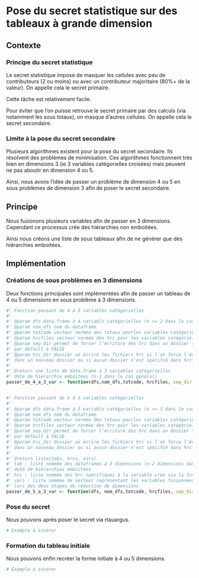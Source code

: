# Pose du secret statistique sur des tableaux à grande dimension

## Contexte 

### Principe du secret statistique

Le secret statistique impose de masquer les cellules avec peu de contributeurs (2 ou moins) ou avec un contributeur majoritaire (80%+ de la valeur). On appelle cela le secret primaire.

Cette tâche est relativement facile.

Pour éviter que l’on puisse retrouve le secret primaire par des calculs (via notamment les sous totaux), on masque d’autres cellules. On appelle cela le secret secondaire.


### Limite à la pose du secret secondaire

Plusieurs algorithmes existent pour la pose du secret secondaire. Ils résolvent des problèmes de minimisation. Ces algorithmes fonctionnent très bien en dimensions 3 (ie 3 variables catégorielles croisées) mais peuvent ne pas aboutir en dimension 4 ou 5.


Ainsi, nous avons l’idée de passer un problème de dimension 4 ou 5 en sous problèmes de dimension 3 afin de poser le secret secondaire. 

## Principe

Nous fusionons plusieurs variables afin de passer en 3 dimensions. Cependant ce processus crée des hiérarchies non emboitées.

Ainsi nous créons une liste de sous tableaux afin de ne générer que des hiérarchies emboitées.

## Implémentation

### Créations de sous problèmes en 3 dimensions

Deux fonctions principales sont implémentées afin de passer un tableau de 4 ou 5 dimensions en sous problème à 3 dimensions.

```R
#' Fonction passant de 4 à 3 variables catégorielles
#'
#' @param dfs data.frame à 4 variabls catégorielles (n >= 2 dans le cas général)
#' @param nom_dfs nom du dataframe
#' @param totcode vecteur normée des totaux pourles variables catégorielles
#' @param hrcfiles vecteur normée des hrc pour les variables catégorielles hierarchiques
#' @param sep_dir permet de forcer l'écriture des hrc dans un dossier séparé
#' par défault à FALSE
#' @param hrc_dir dossier où écrire les fichiers hrc si l'on force l'écriture
#' dans un nouveau dossier ou si aucun dossier n'est spécifié dans hrcfiles
#'
#' @return une liste de data.frame à 3 variables catégorielles
#' doté de hierarchie emboitées (n-1 dans le cas général)
passer_de_4_a_3_var <- function(dfs,nom_dfs,totcode, hrcfiles, sep_dir = FALSE, hrc_dir = "hrc_alt")


#' Fonction passant de 5 à 3 variables catégorielles
#'
#' @param dfs data.frame à 5 variabls catégorielles (n >= 3 dans le cas général)
#' @param nom_dfs nom du dataframe
#' @param totcode vecteur normée des totaux pourles variables catégorielles
#' @param hrcfiles vecteur normée des hrc pour les variables catégorielles hierarchiques
#' @param sep_dir permet de forcer l'écriture des hrc dans un dossier séparé
#' par défault à FALSE
#' @param hrc_dir dossier où écrire les fichiers hrc si l'on force l'écriture
#' dans un nouveau dossier ou si aucun dossier n'est spécifié dans hrcfiles
#' 
#' @return liste(tabs, hrcs, vars)
#' tab : liste nommée des dataframes à 3 dimensions (n-2 dimensions dans le cas général)
#' doté de hiérarchies emboitées
#' hrc : liste nommée des hrc spécifiques à la variable crée via la fusion
#' vars : liste nommée de vecteur représentant les variables fusionnées
#' lors des deux étapes de réduction de dimensions
passer_de_5_a_3_var <- function(dfs, nom_dfs,totcode, hrcfiles, sep_dir = FALSE, hrc_dir = "hrc_alt")

```

### Pose du secret

Nous pouvons après poser le secret via rtauargus.

```R
# Exemple à insérer
```

### Formation du tableau initiale

Nous pouvons enfin recréer la forme initiale à 4 ou 5 dimensions.

```R
# Exemple à insérer
```

